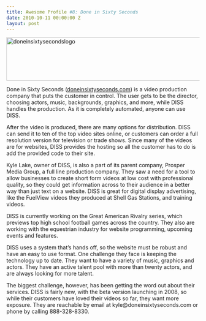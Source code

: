```yaml
---
title: Awesome Profile #8: Done in Sixty Seconds
date: 2010-10-11 00:00:00 Z
layout: post
---
```

 
<p><img alt="doneinsixtysecondslogo" height="113" src="http://www.donein60.com/wp-content/themes/doneinsixty/library/images/logo.png" width="590"/></p>
<p>Done in Sixty Seconds (<a href="http://www.doneinsixtyseconds.com/" target="_blank">doneinsixtyseconds.com</a>) is a video production company that puts the customer in control. The user gets to be the director, choosing actors, music, backgrounds, graphics, and more, while DISS handles the production. As it is completely automated, anyone can use DISS.</p>
<p>After the video is produced, there are many options for distribution. DISS can send it to ten of the top video sites online, or customers can order a full resolution version for television or trade shows. Since many of the videos are for websites, DISS provides the hosting so all the customer has to do is add the provided code to their site.</p>
<p>Kyle Lake, owner of DISS, is also a part of its parent company, Prosper Media Group, a full line production company. They saw a need for a tool to allow businesses to create short form videos at low cost with professional quality, so they could get information across to their audience in a better way than just text on a website. DISS is great for digital display advertising, like the FuelView videos they produced at Shell Gas Stations, and training videos.</p>
<p>DISS is currently working on the Great American Rivalry series, which previews top high school football games across the country. They also are working with the equestrian industry for website programming, upcoming events and features.</p>
<p>DISS uses a system that&rsquo;s hands off, so the website must be robust and have an easy to use format. One challenge they face is keeping the technology up to date. They want to have a variety of music, graphics and actors. They have an active talent pool with more than twenty actors, and are always looking for more talent.</p>
<p>The biggest challenge, however, has been getting the word out about their services. DISS is fairly new, with the beta version launching in 2008, so while their customers have loved their videos so far, they want more exposure. They are reachable by email at kyle@doneinsixtyseconds.com or phone by calling 888-328-8330.</p>
